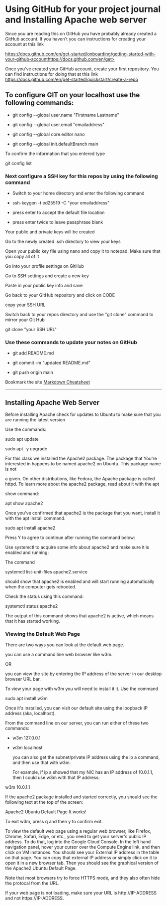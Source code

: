 # Using GitHub for your project journal and Installing Apache web server 

Since you are reading this on GitHub you have probably already created a GitHub account.
If you haven't you can instructions for creating your account at this link

https://docs.github.com/en/get-started/onboarding/getting-started-with-your-github-accounthttps://docs.github.com/en/get>

Once you've created your GitHub account, create your first repository. You can find
instructions for doing that at this link
https://docs.github.com/en/get-started/quickstart/create-a-repo


## To configure GIT on your localhost use the following commands:

- git config --global user.name "Firstname Lastname"

- git config --global user.email "emailaddress"

- git config --global core.editor nano

- git config --global init.defaultBranch main

To confirm the information that you entered type

  git config list

###  Next configure a SSH key for this repos by using the following command

- Switch to your home directory and enter the following command

- ssh-keygen -t ed25519 -C "your emailaddress"

- press enter to accept the default file location

- press enter twice to leave passphrase blank

Your public and private keys will be created

Go to the newly created .ssh directory to view your keys

Open your public key file using nano and copy it to notepad.  Make sure that you copy all of it

Go into your profile settings on GitHub

Go to SSH settings and create a new key

Paste in your public key info and save

Go back to your GitHub repository and click on CODE

copy your SSH URL

Switch back to your repos directory and use the "git clone" command to mirror your Git Hub

 git clone "your SSH URL"


### Use these commands to update your notes on GitHub

 - git add README.md

 - git commit -m "updated README.md"

 - git push origin main


Bookmark the site [ Markdown Cheatsheet](https://www.markdownguide.org/cheat-sheet/)

-------

## Installing Apache Web Server
 

Before installing Apache check for updates to Ubuntu to make sure that you are running the latest version

Use the commands:

sudo apt update

sudo apt -y upgrade


For this class we installed the Apache2 package.  The package that You're interested in happens to be named apache2 on Ubuntu. This package name is not 

a given. On other distributions, like Fedora, the Apache package is called httpd. To learn more about the apache2 package, read about it with the apt 

show command:
	
apt show apache2


Once you've confirmed that apache2 is the package that you want, install it with the apt install command. 

sudo apt install apache2

Press Y to agree to continue after running the command below:



Use systemctl to acquire some info about apache2 and make sure it is enabled and running:

The command  

systemctl list-unit-files apache2.service

should show that apache2 is enabled and will start running automatically when the computer gets rebooted.


Check the status using this command: 

systemctl status apache2

The output of this command shows that apache2 is active, which means that it has started working.


### Viewing the Default Web Page
	
There are two ways you can look at the default web page. 

you can use a command line web browser like w3m.

OR 

you can view the site by entering the IP address of the server in our desktop browser URL bar.

	
To view your page with w3m you will need to install it it.  Use the command

sudo apt install w3m

Once it's installed, you can visit our default site using the loopback IP address (aka, localhost). 

From the command line on our server, you can run either of these two commands:

- w3m 127.0.0.1

- w3m localhost

	
	you can also get the subnet/private IP address using the ip a command, and then use that with w3m. 
	
	For example, if ip a showed that my NIC has an IP address of 10.0.1.1, then I could use w3m with that IP address:

w3m 10.0.1.1

If the apache2 package  installed and started correctly, you should see the following text at the top of the screen:

Apache2 Ubuntu Default Page
It works!

To exit w3m, press q and then y to confirm exit.

To view the default web page using a regular web browser, like Firefox, Chrome, Safari, Edge, or etc., you need to get your server's public IP address. To do that, log into the Google Cloud Console. In the left hand navigation panel, hover your cursor over the Compute Engine link, and then click on VM instances. You should see your External IP address in the table on that page. You can copy that external IP address or simply click on it to open it in a new browser tab. Then you should see the graphical version of the Apache2 Ubuntu Default Page.

Note that most browsers try to force HTTPS mode, and they also often hide the protocal from the URL. 

If your web page is not loading, make sure your URL is http://IP-ADDRESS and not https://IP-ADDRESS.



